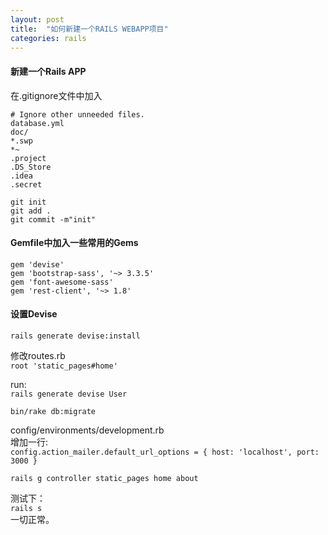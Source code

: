 ```yaml
---
layout: post
title:  "如何新建一个RAILS WEBAPP项目"
categories: rails
---
```


#### 新建一个Rails APP 

在.gitignore文件中加入

    # Ignore other unneeded files.
    database.yml
    doc/
    *.swp
    *~
    .project
    .DS_Store
    .idea
    .secret

`git init`  
`git add .`  
`git commit -m"init" `  

#### Gemfile中加入一些常用的Gems  

    gem 'devise'
    gem 'bootstrap-sass', '~> 3.3.5'
    gem 'font-awesome-sass'
    gem 'rest-client', '~> 1.8'    

#### 设置Devise  

`rails generate devise:install`

修改routes.rb  
`root 'static_pages#home'`

run:  
`rails generate devise User`  

`bin/rake db:migrate`  

config/environments/development.rb  
增加一行:  
`config.action_mailer.default_url_options = { host: 'localhost', port: 3000 }`  


`rails g controller static_pages home about`

测试下：  
`rails s`  
一切正常。



